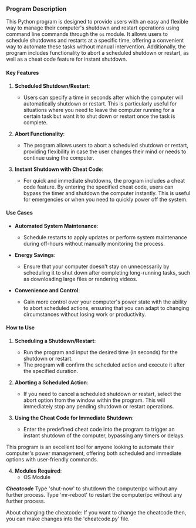 ### Program Description ###

This Python program is designed to provide users with an easy and flexible way to manage their computer's shutdown and restart operations using command line commands through the `os` module. It allows users to schedule shutdowns and restarts at a specific time, offering a convenient way to automate these tasks without manual intervention. Additionally, the program includes functionality to abort a scheduled shutdown or restart, as well as a cheat code feature for instant shutdown.

#### Key Features ####

1. **Scheduled Shutdown/Restart**:
   - Users can specify a time in seconds after which the computer will automatically shutdown or restart. This is particularly useful for situations where you need to leave the computer running for a certain task but want it to shut down or restart once the task is complete.

2. **Abort Functionality**:
   - The program allows users to abort a scheduled shutdown or restart, providing flexibility in case the user changes their mind or needs to continue using the computer.

3. **Instant Shutdown with Cheat Code**:
   - For quick and immediate shutdowns, the program includes a cheat code feature. By entering the specified cheat code, users can bypass the timer and shutdown the computer instantly. This is useful for emergencies or when you need to quickly power off the system.

#### Use Cases ####

- **Automated System Maintenance**:
  - Schedule restarts to apply updates or perform system maintenance during off-hours without manually monitoring the process.
  
- **Energy Savings**:
  - Ensure that your computer doesn't stay on unnecessarily by scheduling it to shut down after completing long-running tasks, such as downloading large files or rendering videos.

- **Convenience and Control**:
  - Gain more control over your computer's power state with the ability to abort scheduled actions, ensuring that you can adapt to changing circumstances without losing work or productivity.

#### How to Use ####

1. **Scheduling a Shutdown/Restart**:
   - Run the program and input the desired time (in seconds) for the shutdown or restart.
   - The program will confirm the scheduled action and execute it after the specified duration.

2. **Aborting a Scheduled Action**:
   - If you need to cancel a scheduled shutdown or restart, select the abort option from the window within the program. This will immediately stop any pending shutdown or restart operations.

3. **Using the Cheat Code for Immediate Shutdown**:
   - Enter the predefined cheat code into the program to trigger an instant shutdown of the computer, bypassing any timers or delays.

This program is an excellent tool for anyone looking to automate their computer's power management, offering both scheduled and immediate options with user-friendly commands.

4. **Modules Required**:
   - OS Module

*****************************************************************************Cheatcode*****************************************************************************
Type 'shut-now' to shutdown the computer/pc without any further process. 
Type 'mr-reboot' to restart the computer/pc without any further process. 

About changing the cheatcode: 
If you want to change the cheatcode then, you can make changes into the 'cheatcode.py' file. 


